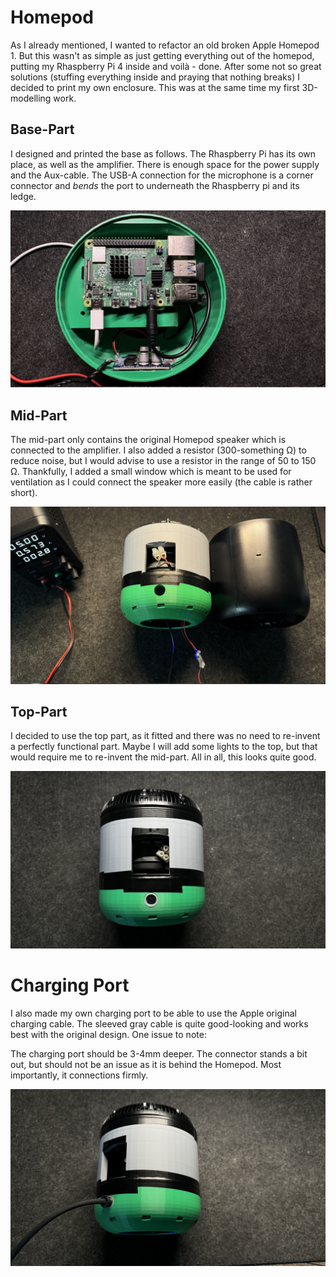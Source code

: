 # Homepod

As I already mentioned, I wanted to refactor an old broken Apple Homepod 1.
But this wasn't as simple as just getting everything out of the homepod, putting my Rhaspberry Pi 4 inside and voilà - done. 
After some not so great solutions (stuffing everything inside and praying that nothing breaks) I decided to print my own enclosure.
This was at the same time my first 3D-modelling work.

## Base-Part

I designed and printed the base as follows.
The Rhaspberry Pi has its own place, as well as the amplifier.
There is enough space for the power supply and the Aux-cable.
The USB-A connection for the microphone is a corner connector and _bends_ the port to underneath the Rhaspberry pi and its ledge.

![](../.github/assets/images/base_homepod.jpg)

## Mid-Part

The mid-part only contains the original Homepod speaker which is connected to the amplifier.
I also added a resistor (300-something Ω) to reduce noise, but I would advise to use a resistor in the range of 50 to 150 Ω.
Thankfully, I added a small window which is meant to be used for ventilation as I could connect the speaker more easily (the cable is rather short). 

![](../.github/assets/images/mid_homepod.jpg)

## Top-Part

I decided to use the top part, as it fitted and there was no need to re-invent a perfectly functional part.
Maybe I will add some lights to the top, but that would require me to re-invent the mid-part.
All in all, this looks quite good.

![](../.github/assets/images/full_homepod.jpg)

# Charging Port

I also made my own charging port to be able to use the Apple original charging cable.
The sleeved gray cable is quite good-looking and works best with the original design.
One issue to note:

The charging port should be 3-4mm deeper. 
The connector stands a bit out, but should not be an issue as it is behind the Homepod.
Most importantly, it connections firmly.

![](../.github/assets/images/complete_homepod.jpg)
